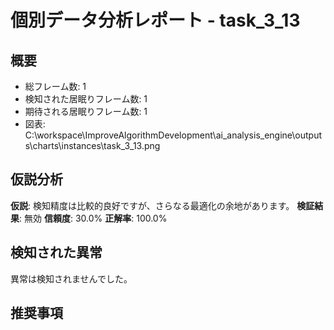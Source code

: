 # 個別データ分析レポート - task_3_13

## 概要
- 総フレーム数: 1
- 検知された居眠りフレーム数: 1
- 期待される居眠りフレーム数: 1
 - 図表: C:\workspace\ImproveAlgorithmDevelopment\ai_analysis_engine\outputs\charts\instances\task_3_13.png

## 仮説分析
**仮説**: 検知精度は比較的良好ですが、さらなる最適化の余地があります。
**検証結果**: 無効
**信頼度**: 30.0%
**正解率**: 100.0%

## 検知された異常

異常は検知されませんでした。

## 推奨事項
